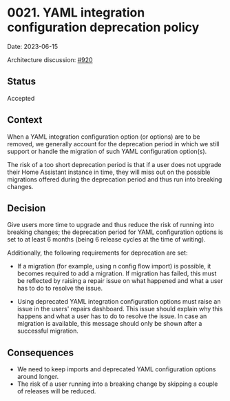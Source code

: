 # 0021. YAML integration configuration deprecation policy

Date: 2023-06-15

Architecture discussion: [#920](https://github.com/home-assistant/architecture/discussions/920)

## Status

Accepted

## Context

When a YAML integration configuration option (or options) are to be removed, we
generally account for the deprecation period in which we still support or handle
the migration of such YAML configuration option(s).

The risk of a too short deprecation period is that if a user does not upgrade
their Home Assistant instance in time, they will miss out on the possible
migrations offered during the deprecation period and thus run into
breaking changes.

## Decision

Give users more time to upgrade and thus reduce the risk of running into
breaking changes; the deprecation period for YAML configuration options is
set to at least 6 months (being 6 release cycles at the time of writing).

Additionally, the following requirements for deprecation are set:

- If a migration (for example, using n config flow import) is possible, it
  becomes required to add a migration. If migration has failed, this must be
  reflected by raising a repair issue on what happened and what a user has
  to do to resolve the issue.

- Using deprecated YAML integration configuration options must raise an
  issue in the users' repairs dashboard. This issue should explain why
  this happens and what a user has to do to resolve the issue. In case an
  migration is available, this message should only be shown after a
  successful migration.

## Consequences

- We need to keep imports and deprecated YAML configuration options
  around longer.
- The risk of a user running into a breaking change by skipping a couple of
  releases will be reduced.
